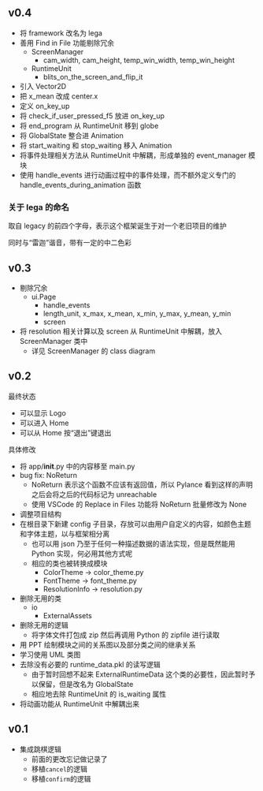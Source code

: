 ## v0.4

* 将 framework 改名为 lega
* 善用 Find in File 功能剔除冗余
  * ScreenManager
    * cam_width, cam_height, temp_win_width, temp_win_height
  * RuntimeUnit
    * blits_on_the_screen_and_flip_it
* 引入 Vector2D
* 把 x_mean 改成 center.x
* 定义 on_key_up
* 将 check_if_user_pressed_f5 放进 on_key_up
* 将 end_program 从 RuntimeUnit 移到 globe
* 将 GlobalState 整合进 Animation
* 将 start_waiting 和 stop_waiting 移入 Animation
* 将事件处理相关方法从 RuntimeUnit 中解耦，形成单独的 event_manager 模块
* 使用 handle_events 进行动画过程中的事件处理，而不额外定义专门的 handle_events_during_animation 函数

### 关于 lega 的命名

取自 legacy 的前四个字母，表示这个框架诞生于对一个老旧项目的维护

同时与“雷迦”谐音，带有一定的中二色彩

## v0.3

* 剔除冗余
  * ui.Page
    * handle_events
    * length_unit, x_max, x_mean, x_min, y_max, y_mean, y_min
    * screen
* 将 resolution 相关计算以及 screen 从 RuntimeUnit 中解耦，放入 ScreenManager 类中
  * 详见 ScreenManager 的 class diagram

## v0.2

最终状态
* 可以显示 Logo
* 可以进入 Home
* 可以从 Home 按“退出”键退出

具体修改
* 将 app/__init__.py 中的内容移至 main.py
* bug fix: NoReturn
  * NoReturn 表示这个函数不应该有返回值，所以 Pylance 看到这样的声明之后会将之后的代码标记为 unreachable
  * 使用 VSCode 的 Replace in Files 功能将 NoReturn 批量修改为 None
* 调整项目结构
* 在根目录下新建 config 子目录，存放可以由用户自定义的内容，如颜色主题和字体主题，以与框架相分离
  * 也可以用 json 乃至于任何一种描述数据的语法实现，但是既然能用 Python 实现，何必用其他方式呢
  * 相应的类也被转换成模块
    * ColorTheme -> color_theme.py
    * FontTheme -> font_theme.py
    * ResolutionInfo -> resolution.py
* 删除无用的类
  * io
    * ExternalAssets
* 删除无用的逻辑
  * 将字体文件打包成 zip 然后再调用 Python 的 zipfile 进行读取
* 用 PPT 绘制模块之间的关系图以及部分类之间的继承关系
* 学习使用 UML 类图
* 去除没有必要的 runtime_data.pkl 的读写逻辑
  * 由于暂时回想不起来 ExternalRuntimeData 这个类的必要性，因此暂时予以保留，但是改名为 GlobalState
  * 相应地去除 RuntimeUnit 的 is_waiting 属性
* 将动画功能从 RuntimeUnit 中解耦出来

## v0.1

* 集成跳棋逻辑
  * 前面的更改忘记做记录了
  * 移植`cancel`的逻辑
  * 移植`confirm`的逻辑
